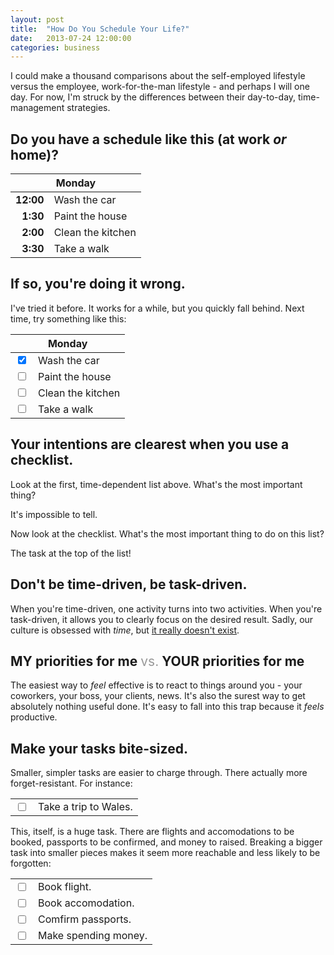 ```yaml
---
layout: post
title:  "How Do You Schedule Your Life?"
date:   2013-07-24 12:00:00
categories: business
---
```


I could make a thousand comparisons about the self-employed lifestyle versus the employee, work-for-the-man lifestyle - and perhaps I will one day. For now, I'm struck by the differences between their day-to-day, time-management strategies.

## Do you have a schedule like this (at work *or* home)?

<table>
  <thead>
    <tr>
      <th colspan="2">Monday</th>
    </tr>
  </thead>
  <tbody>
    <tr>
      <td style="text-align: right; font-weight: bold; ">12:00</td>
      <td>Wash the car</td>
    </tr>
    <tr>
      <td style="text-align: right; font-weight: bold; ">1:30</td>
      <td>Paint the house</td>
    </tr>
    <tr>
      <td style="text-align: right; font-weight: bold; ">2:00</td>
      <td>Clean the kitchen</td>
    </tr>
    <tr>
      <td style="text-align: right; font-weight: bold; ">3:30</td>
      <td>Take a walk</td>
    </tr>
  </tbody>
</table>

## If so, you're doing it wrong.

I've tried it before. It works for a while, but you quickly fall behind. Next time, try something like this: 

<table>
  <thead>
    <tr>
      <th colspan="2">Monday</th>
    </tr>
  </thead>
  <tbody>
    <tr>
      <td style="text-align: right">
        <input type="checkbox" checked="checked" />
      </td>
      <td>Wash the car</td>
    </tr>
    <tr>
      <td style="text-align: right">
        <input type="checkbox" />
      </td>
      <td>Paint the house</td>
    </tr>
    <tr>
      <td style="text-align: right">
        <input type="checkbox" />
      </td>
      <td>Clean the kitchen</td>
    </tr>
    <tr>
      <td style="text-align: right">
        <input type="checkbox" />
      </td>
      <td>Take a walk</td>
    </tr>
  </tbody>
</table>

## Your intentions are clearest when you use a checklist.

Look at the first, time-dependent list above. What's the most important thing? 

It's impossible to tell.

Now look at the checklist. What's the most important thing to do on this list?

The task at the top of the list!

## Don't be time-driven, be task-driven.
When you're time-driven, one activity turns into two activities. When you're task-driven, it allows you to clearly focus on the desired result. Sadly, our culture is obsessed with *time*, but <a href="http://www.youtube.com/watch?v=MO_Q_f1WgQI">it really doesn't exist</a>.

## MY priorities for me <span style="color: #999; font-weight: normal; ">vs.</span> YOUR priorities for me

The easiest way to *feel* effective is to react to things around you - your coworkers, your boss, your clients, news. It's also the surest way to get absolutely nothing useful done. It's easy to fall into this trap because it *feels* productive.

## Make your tasks bite-sized.

Smaller, simpler tasks are easier to charge through. There actually more forget-resistant. For instance:

<table>
  <tbody>
    <tr>
      <td style="text-align: right">
        <input type="checkbox" />
      </td>
      <td>Take a trip to Wales.</td>
    </tr>
  </tbody>
</table>

This, itself, is a huge task. There are flights and accomodations to be booked, passports to be confirmed, and money to raised. Breaking a bigger task into smaller pieces makes it seem more reachable and less likely to be forgotten:

<table>
  <tbody>
    <tr>
      <td style="text-align: right">
        <input type="checkbox" />
      </td>
      <td>Book flight.</td>
    </tr>
    <tr>
      <td style="text-align: right">
        <input type="checkbox" />
      </td>
      <td>Book accomodation.</td>
    </tr>
    <tr>
      <td style="text-align: right">
        <input type="checkbox" />
      </td>
      <td>Comfirm passports.</td>
    </tr>
    <tr>
      <td style="text-align: right">
        <input type="checkbox" />
      </td>
      <td>Make spending money.</td>
    </tr>
  </tbody>
</table>